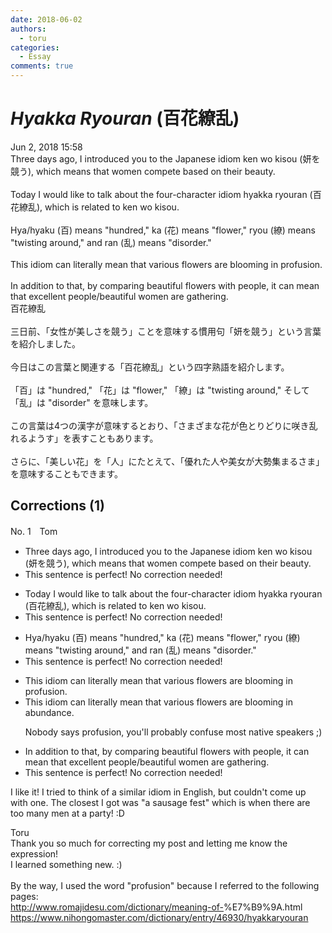 ```yaml
---
date: 2018-06-02
authors:
  - toru
categories:
  - Essay
comments: true
---
```


# <strong><em>Hyakka Ryouran</strong></em> (百花繚乱)
<div class="date">Jun 2, 2018 15:58</div>
<div id="post"><div id="body_show_ori">
Three days ago, I introduced you to the Japanese idiom ken wo kisou (妍を競う), which means that women compete based on their beauty.<br/><br/>Today I would like to talk about the four-character idiom hyakka ryouran (百花繚乱), which is related to ken wo kisou.<br/><br/>Hya/hyaku (百) means "hundred," ka (花) means "flower," ryou (繚) means "twisting around," and ran (乱) means "disorder."<br/><br/>This idiom can literally mean that various flowers are blooming in profusion.<br/><br/>In addition to that, by comparing beautiful flowers with people, it can mean that excellent people/beautiful women are gathering.
</div></div>

<!-- more -->

<div id="post_ja"><div id="body_show_mo">
百花繚乱<br/><br/>三日前、「女性が美しさを競う」ことを意味する慣用句「妍を競う」という言葉を紹介しました。<br/><br/>今日はこの言葉と関連する「百花繚乱」という四字熟語を紹介します。<br/><br/>「百」は "hundred," 「花」は "flower," 「繚」は "twisting around," そして「乱」は "disorder" を意味します。<br/><br/>この言葉は4つの漢字が意味するとおり、「さまざまな花が色とりどりに咲き乱れるようす」を表すこともあります。<br/><br/>さらに、「美しい花」を「人」にたとえて、「優れた人や美女が大勢集まるさま」を意味することもできます。
</div></div>

## Corrections (1)
<div id="block"><div class="first_name"> No. 1　<span class="just_name">Tom</span></div><div id="block2">
<ul class="correction_field">
<li class="incorrect">Three days ago, I introduced you to the Japanese idiom ken wo kisou (妍を競う), which means that women compete based on their beauty.</li>
<li class="corrected perfect">This sentence is perfect! No correction needed!</li>
</ul>
<ul class="correction_field">
<li class="incorrect">Today I would like to talk about the four-character idiom hyakka ryouran (百花繚乱), which is related to ken wo kisou.</li>
<li class="corrected perfect">This sentence is perfect! No correction needed!</li>
</ul>
<ul class="correction_field">
<li class="incorrect">Hya/hyaku (百) means "hundred," ka (花) means "flower," ryou (繚) means "twisting around," and ran (乱) means "disorder."</li>
<li class="corrected perfect">This sentence is perfect! No correction needed!</li>
</ul>
<ul class="correction_field">
<li class="incorrect">This idiom can literally mean that various flowers are blooming in profusion.</li>
<li class="corrected correct">
This idiom can literally mean that various flowers are blooming in <span class="f_blue">abundance</span>.
<p class="correction_comment">Nobody says profusion, you'll probably confuse most native speakers ;)</p>
</li>
</ul>
<ul class="correction_field">
<li class="incorrect">In addition to that, by comparing beautiful flowers with people, it can mean that excellent people/beautiful women are gathering.</li>
<li class="corrected perfect">This sentence is perfect! No correction needed!</li>
</ul>
<p class="comment_small">
 I like it! I tried to think of a similar idiom in English, but couldn't come up with one. The closest I got was "a sausage fest" which is when there are too many men at a party! :D
</p>

</div><div class="name"><span class="just_name">Toru</span><br>
Thank you so much for correcting my post and letting me know the expression!<br/>I learned something new. :)<br/><br/>By the way, I used the word "profusion" because I referred to the following pages:<br/><a href="http://www.romajidesu.com/dictionary/meaning-of-" target="_blank">http://www.romajidesu.com/dictionary/meaning-of-</a>%E7%B9%9A.html<br/><a href="https://www.nihongomaster.com/dictionary/entry/46930/hyakkaryouran" target="_blank">https://www.nihongomaster.com/dictionary/entry/46930/hyakkaryouran</a>
</div>
</div>
